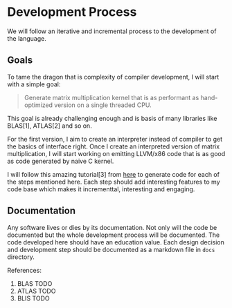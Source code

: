 # Development Process

We will follow an iterative and incremental process to the development of the language.

## Goals

To tame the dragon that is complexity of compiler development, I will start with a simple goal:

> Generate matrix multiplication kernel that is as performant as hand-optimized version on a single threaded CPU.

This goal is already challenging enough and is basis of many libraries like BLAS[1], ATLAS[2] and so on.

For the first version, I aim to create an interpreter instead of compiler to get the basics of interface right. Once I create an interpreted version of matrix multiplication, I will start working on emitting LLVM/x86 code that is as good as code generated by naive C kernel.

I will follow this amazing tutorial[3] from [here](https://github.com/flame/how-to-optimize-gemm/wiki) to generate code for each of the steps mentioned here. Each step should add interesting features to my code base which makes it incrementtal, interesting and engaging.

## Documentation

Any software lives or dies by its documentation. Not only will the code be documented but the whole development process will be documented. The code developed here should have an education value. Each design decision and development step should be documented as a markdown file in `docs` directory.


References:
1. BLAS TODO
2. ATLAS TODO
3. BLIS TODO